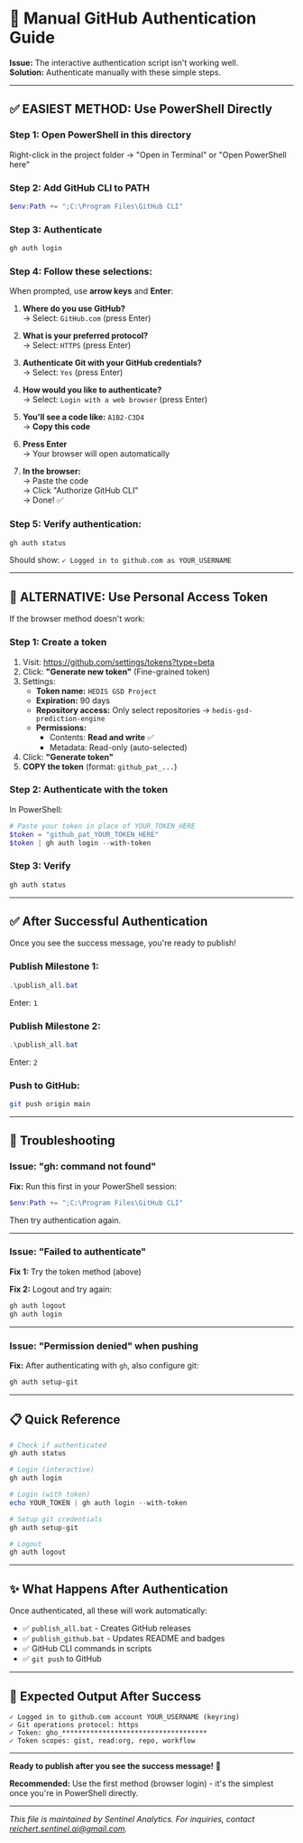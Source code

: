 # 🔐 Manual GitHub Authentication Guide

**Issue:** The interactive authentication script isn't working well.  
**Solution:** Authenticate manually with these simple steps.

---

## ✅ **EASIEST METHOD: Use PowerShell Directly**

### **Step 1: Open PowerShell in this directory**

Right-click in the project folder → "Open in Terminal" or "Open PowerShell here"

### **Step 2: Add GitHub CLI to PATH**

```powershell
$env:Path += ";C:\Program Files\GitHub CLI"
```

### **Step 3: Authenticate**

```powershell
gh auth login
```

### **Step 4: Follow these selections:**

When prompted, use **arrow keys** and **Enter**:

1. **Where do you use GitHub?**  
   → Select: `GitHub.com` (press Enter)

2. **What is your preferred protocol?**  
   → Select: `HTTPS` (press Enter)

3. **Authenticate Git with your GitHub credentials?**  
   → Select: `Yes` (press Enter)

4. **How would you like to authenticate?**  
   → Select: `Login with a web browser` (press Enter)

5. **You'll see a code like:** `A1B2-C3D4`  
   → **Copy this code**

6. **Press Enter**  
   → Your browser will open automatically

7. **In the browser:**  
   → Paste the code  
   → Click "Authorize GitHub CLI"  
   → Done! ✅

### **Step 5: Verify authentication:**

```powershell
gh auth status
```

Should show: `✓ Logged in to github.com as YOUR_USERNAME`

---

## 🔄 **ALTERNATIVE: Use Personal Access Token**

If the browser method doesn't work:

### **Step 1: Create a token**

1. Visit: https://github.com/settings/tokens?type=beta
2. Click: **"Generate new token"** (Fine-grained token)
3. Settings:
   - **Token name:** `HEDIS GSD Project`
   - **Expiration:** 90 days
   - **Repository access:** Only select repositories → `hedis-gsd-prediction-engine`
   - **Permissions:**
     - Contents: **Read and write** ✅
     - Metadata: Read-only (auto-selected)
4. Click: **"Generate token"**
5. **COPY the token** (format: `github_pat_...`)

### **Step 2: Authenticate with the token**

In PowerShell:

```powershell
# Paste your token in place of YOUR_TOKEN_HERE
$token = "github_pat_YOUR_TOKEN_HERE"
$token | gh auth login --with-token
```

### **Step 3: Verify**

```powershell
gh auth status
```

---

## ✅ **After Successful Authentication**

Once you see the success message, you're ready to publish!

### **Publish Milestone 1:**
```powershell
.\publish_all.bat
```
Enter: `1`

### **Publish Milestone 2:**
```powershell
.\publish_all.bat
```
Enter: `2`

### **Push to GitHub:**
```bash
git push origin main
```

---

## 🚨 **Troubleshooting**

### **Issue: "gh: command not found"**

**Fix:** Run this first in your PowerShell session:
```powershell
$env:Path += ";C:\Program Files\GitHub CLI"
```

Then try authentication again.

---

### **Issue: "Failed to authenticate"**

**Fix 1:** Try the token method (above)

**Fix 2:** Logout and try again:
```powershell
gh auth logout
gh auth login
```

---

### **Issue: "Permission denied" when pushing**

**Fix:** After authenticating with `gh`, also configure git:
```powershell
gh auth setup-git
```

---

## 📋 **Quick Reference**

```powershell
# Check if authenticated
gh auth status

# Login (interactive)
gh auth login

# Login (with token)
echo YOUR_TOKEN | gh auth login --with-token

# Setup git credentials
gh auth setup-git

# Logout
gh auth logout
```

---

## ✨ **What Happens After Authentication**

Once authenticated, all these will work automatically:

- ✅ `publish_all.bat` - Creates GitHub releases
- ✅ `publish_github.bat` - Updates README and badges
- ✅ GitHub CLI commands in scripts
- ✅ `git push` to GitHub

---

## 🎯 **Expected Output After Success**

```
✓ Logged in to github.com account YOUR_USERNAME (keyring)
✓ Git operations protocol: https
✓ Token: gho_************************************
✓ Token scopes: gist, read:org, repo, workflow
```

---

**Ready to publish after you see the success message!** 🚀

**Recommended:** Use the first method (browser login) - it's the simplest once you're in PowerShell directly.



---
*This file is maintained by Sentinel Analytics. For inquiries, contact reichert.sentinel.ai@gmail.com.*
